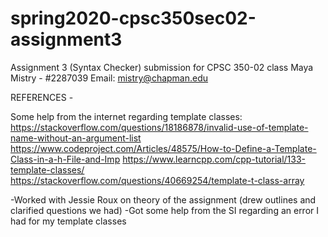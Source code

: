 # spring2020-cpsc350sec02-assignment3

Assignment 3 (Syntax Checker) submission for CPSC 350-02 class
Maya Mistry - #2287039
Email: mistry@chapman.edu

REFERENCES -

Some help from the internet regarding template classes:
https://stackoverflow.com/questions/18186878/invalid-use-of-template-name-without-an-argument-list
https://www.codeproject.com/Articles/48575/How-to-Define-a-Template-Class-in-a-h-File-and-Imp
https://www.learncpp.com/cpp-tutorial/133-template-classes/
https://stackoverflow.com/questions/40669254/template-t-class-array

-Worked with Jessie Roux on theory of the assignment (drew outlines and clarified questions we had)
-Got some help from the SI regarding an error I had for my template classes
